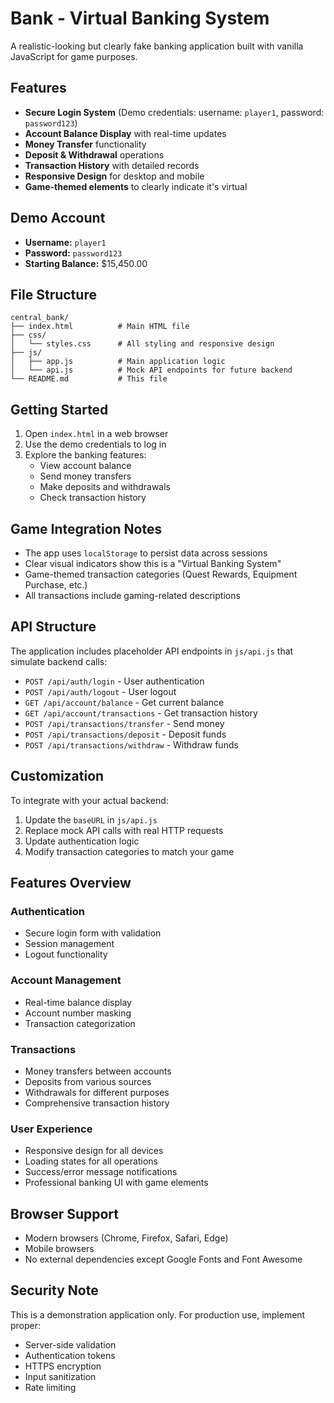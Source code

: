 # Bank - Virtual Banking System

A realistic-looking but clearly fake banking application built with vanilla JavaScript for game purposes.

## Features

- **Secure Login System** (Demo credentials: username: `player1`, password: `password123`)
- **Account Balance Display** with real-time updates
- **Money Transfer** functionality
- **Deposit & Withdrawal** operations
- **Transaction History** with detailed records
- **Responsive Design** for desktop and mobile
- **Game-themed elements** to clearly indicate it's virtual

## Demo Account

- **Username:** `player1`
- **Password:** `password123`
- **Starting Balance:** $15,450.00

## File Structure

```
central_bank/
├── index.html          # Main HTML file
├── css/
│   └── styles.css      # All styling and responsive design
├── js/
│   ├── app.js          # Main application logic
│   └── api.js          # Mock API endpoints for future backend
└── README.md           # This file
```

## Getting Started

1. Open `index.html` in a web browser
2. Use the demo credentials to log in
3. Explore the banking features:
   - View account balance
   - Send money transfers
   - Make deposits and withdrawals
   - Check transaction history

## Game Integration Notes

- The app uses `localStorage` to persist data across sessions
- Clear visual indicators show this is a "Virtual Banking System"
- Game-themed transaction categories (Quest Rewards, Equipment Purchase, etc.)
- All transactions include gaming-related descriptions

## API Structure

The application includes placeholder API endpoints in `js/api.js` that simulate backend calls:

- `POST /api/auth/login` - User authentication
- `POST /api/auth/logout` - User logout
- `GET /api/account/balance` - Get current balance
- `GET /api/account/transactions` - Get transaction history
- `POST /api/transactions/transfer` - Send money
- `POST /api/transactions/deposit` - Deposit funds
- `POST /api/transactions/withdraw` - Withdraw funds

## Customization

To integrate with your actual backend:

1. Update the `baseURL` in `js/api.js`
2. Replace mock API calls with real HTTP requests
3. Update authentication logic
4. Modify transaction categories to match your game

## Features Overview

### Authentication
- Secure login form with validation
- Session management
- Logout functionality

### Account Management
- Real-time balance display
- Account number masking
- Transaction categorization

### Transactions
- Money transfers between accounts
- Deposits from various sources
- Withdrawals for different purposes
- Comprehensive transaction history

### User Experience
- Responsive design for all devices
- Loading states for all operations
- Success/error message notifications
- Professional banking UI with game elements

## Browser Support

- Modern browsers (Chrome, Firefox, Safari, Edge)
- Mobile browsers
- No external dependencies except Google Fonts and Font Awesome

## Security Note

This is a demonstration application only. For production use, implement proper:
- Server-side validation
- Authentication tokens
- HTTPS encryption
- Input sanitization
- Rate limiting
